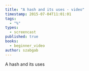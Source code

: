 ```yaml
---
title: "A hash and its uses - video"
timestamp: 2015-07-04T11:01:01
tags:
  - "%"
types:
  - screencast
published: true
books:
  - beginner_video
author: szabgab
---
```



A hash and its uses


<slidecast file="beginner-perl/a-hash-and-its-uses" youtube="jW8HU8DufYo" />
